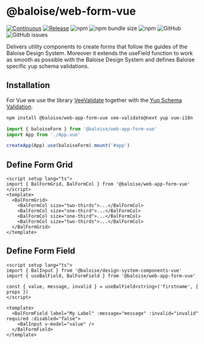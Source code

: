 # @baloise/web-form-vue

[![Continuous](https://github.com/baloise/web-app-utils/actions/workflows/continuous.yml/badge.svg?branch=master)](https://github.com/baloise/web-app-utils/actions/workflows/continuous.yml)
[![Release](https://github.com/baloise/web-app-utils/actions/workflows/release.yml/badge.svg?branch=master)](https://github.com/baloise/web-app-utils/actions/workflows/release.yml)
![npm](https://img.shields.io/npm/v/@baloise/web-app-form-vue)
![npm bundle size](https://img.shields.io/bundlephobia/min/@baloise/web-app-form-vue)
![npm](https://img.shields.io/npm/dt/@baloise/web-app-form-vue)
![GitHub](https://img.shields.io/github/license/baloise/web-app-utils)
![GitHub issues](https://img.shields.io/github/issues/baloise/web-app-utils)

Delivers utility components to create forms that follow the guides of the
Baloise Design System. Moreover it extends the useField function to work as
smooth as possible with the Baloise Design System and defines Baloise specific
yup schema validations.

## Installation

For Vue we use the library [VeeValidate](https://vee-validate.logaretm.com/v4/) together with the [Yup Schema Validation](https://github.com/jquense/yup).

```bash
npm install @baloise/web-app-form-vue vee-validate@next yup vue-i18n
```

```typescript
import { baloiseForm } from '@baloise/web-app-form-vue'
import App from './App.vue'

createApp(App).use(baloiseForm).mount('#app')
```

## Define Form Grid

```vue
<script setup lang="ts">
import { BalFormGrid, BalFormCol } from '@baloise/web-app-form-vue'
</script>
<template>
  <BalFormGrid>
    <BalFormCol size="two-thirds">...</BalFormCol>
    <BalFormCol size="one-third">...</BalFormCol>
    <BalFormCol size="one-third">...</BalFormCol>
    <BalFormCol size="two-thirds">...</BalFormCol>
  </BalFormGrid>
</template>
```

## Define Form Field

```vue
<script setup lang="ts">
import { BalInput } from '@baloise/design-system-components-vue'
import { useBalField, BalFormField } from '@baloise/web-app-form-vue'

const { value, message, invalid } = useBalField<string>('firstname', { props })
</script>

<template>
  <BalFormField label="My Label" :message="message" :invalid="invalid" required :disabled="false">
    <BalInput v-model="value" />
  </BalFormField>
</template>
```
